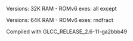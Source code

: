 

Versions: 32K RAM - ROMv6 exes: all except

Versions: 64K RAM - ROMv6 exes: rndfract

Compiled with GLCC_RELEASE_2.6-11-ga2bbb49
